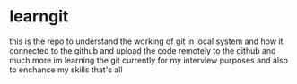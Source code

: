 # learngit
this is the repo to understand the working of git in local system and how it connected to the github and upload the code remotely to the github and much more
im learning the git currently for my interview purposes and also to enchance my skills that's all

